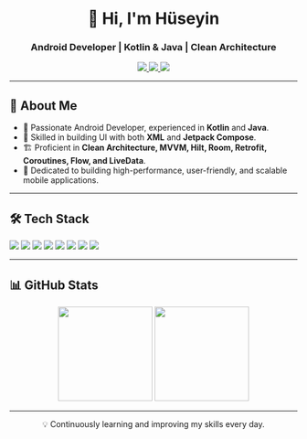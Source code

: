 <h1 align="center">👋 Hi, I'm Hüseyin</h1>
<h3 align="center">Android Developer | Kotlin & Java | Clean Architecture</h3>

<p align="center">
  <a href="https://www.linkedin.com/in/huseyinkiran34/">
    <img src="https://img.shields.io/badge/LinkedIn-0A66C2?style=for-the-badge&logo=linkedin&logoColor=white" />
  </a>
  <a href="mailto:huseyin.kiran.business@gmail.com">
    <img src="https://img.shields.io/badge/Email-D14836?style=for-the-badge&logo=gmail&logoColor=white" />
  </a>
  <a href="https://www.instagram.com/YOUR_INSTAGRAM_USERNAME/">
    <img src="https://img.shields.io/badge/Instagram-E4405F?style=for-the-badge&logo=instagram&logoColor=white" />
  </a>
</p>

---

## 🚀 About Me
- 📱 Passionate Android Developer, experienced in **Kotlin** and **Java**.  
- 🎨 Skilled in building UI with both **XML** and **Jetpack Compose**.  
- 🏗 Proficient in **Clean Architecture, MVVM, Hilt, Room, Retrofit, Coroutines, Flow, and LiveData**.  
- 🎯 Dedicated to building high-performance, user-friendly, and scalable mobile applications.

---

## 🛠 Tech Stack
<p>
  <img src="https://img.shields.io/badge/Android-3DDC84?style=for-the-badge&logo=android&logoColor=white" />
  <img src="https://img.shields.io/badge/Kotlin-0095D5?style=for-the-badge&logo=kotlin&logoColor=white" />
  <img src="https://img.shields.io/badge/Java-007396?style=for-the-badge&logo=java&logoColor=white" />
  <img src="https://img.shields.io/badge/Jetpack%20Compose-4285F4?style=for-the-badge&logo=jetpack-compose&logoColor=white" />
  <img src="https://img.shields.io/badge/Firebase-FFCA28?style=for-the-badge&logo=firebase&logoColor=black" />
  <img src="https://img.shields.io/badge/Room-1976D2?style=for-the-badge&logo=sqlite&logoColor=white" />
  <img src="https://img.shields.io/badge/Hilt-FF6F00?style=for-the-badge&logo=dagger&logoColor=white" />
  <img src="https://img.shields.io/badge/Retrofit-009688?style=for-the-badge&logo=square&logoColor=white" />
</p>

---

## 📊 GitHub Stats
<p align="center">
  <img src="https://github-readme-stats.vercel.app/api?username=huseyinkiran&show_icons=true&theme=radical" height="165" />
  <img src="https://github-readme-stats.vercel.app/api/top-langs/?username=huseyinkiran&layout=compact&theme=radical" height="165" />
</p>

---
<p align="center">💡 Continuously learning and improving my skills every day.</p>
